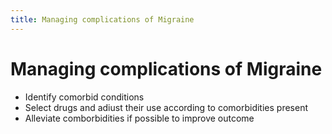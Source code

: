 ```yaml
---
title: Managing complications of Migraine
---
```

# Managing complications of Migraine

* Identify comorbid conditions
* Select drugs and adiust their use according to comorbidities present
* Alleviate comborbidities if possible to improve outcome
